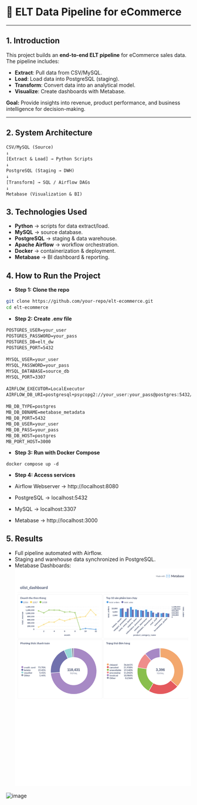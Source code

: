 # 🚀 ELT Data Pipeline for eCommerce
--- 
## 1. Introduction
This project builds an **end-to-end ELT pipeline** for eCommerce sales data.  
The pipeline includes:
- **Extract**: Pull data from CSV/MySQL.  
- **Load**: Load data into PostgreSQL (staging).  
- **Transform**: Convert data into an analytical model.  
- **Visualize**: Create dashboards with Metabase.  

**Goal:** Provide insights into revenue, product performance, and business intelligence for decision-making.  

---

## 2. System Architecture
```
CSV/MySQL (Source)
↓
[Extract & Load] → Python Scripts
↓
PostgreSQL (Staging → DWH)
↓
[Transform] → SQL / Airflow DAGs
↓
Metabase (Visualization & BI)
```

## 3. Technologies Used
- **Python** → scripts for data extract/load.  
- **MySQL** → source database.  
- **PostgreSQL** → staging & data warehouse.  
- **Apache Airflow** → workflow orchestration.  
- **Docker** → containerization & deployment.  
- **Metabase** → BI dashboard & reporting.  

## 4. How to Run the Project
- **Step 1: Clone the repo**
```bash
git clone https://github.com/your-repo/elt-ecommerce.git
cd elt-ecommerce
```
- **Step 2: Create .env file**
```
POSTGRES_USER=your_user
POSTGRES_PASSWORD=your_pass
POSTGRES_DB=elt_dw
POSTGRES_PORT=5432

MYSQL_USER=your_user
MYSQL_PASSWORD=your_pass
MYSQL_DATABASE=source_db
MYSQL_PORT=3307

AIRFLOW_EXECUTOR=LocalExecutor
AIRFLOW_DB_URI=postgresql+psycopg2://your_user:your_pass@postgres:5432/elt_dw

MB_DB_TYPE=postgres
MB_DB_DBNAME=metabase_metadata
MB_DB_PORT=5432
MB_DB_USER=your_user
MB_DB_PASS=your_pass
MB_DB_HOST=postgres
MB_PORT_HOST=3000
```
- **Step 3: Run with Docker Compose**
```
docker compose up -d
```
- **Step 4: Access services**
- Airflow Webserver → http://localhost:8080

- PostgreSQL → localhost:5432

- MySQL → localhost:3307

- Metabase → http://localhost:3000

## 5. Results
- Full pipeline automated with Airflow.
- Staging and warehouse data synchronized in PostgreSQL.
- Metabase Dashboards:
![Dashboard](images/dashboard.png)

<img width="853" height="277" alt="image" src="https://github.com/user-attachments/assets/61770132-f758-48d8-814b-590fcacd563e" />



